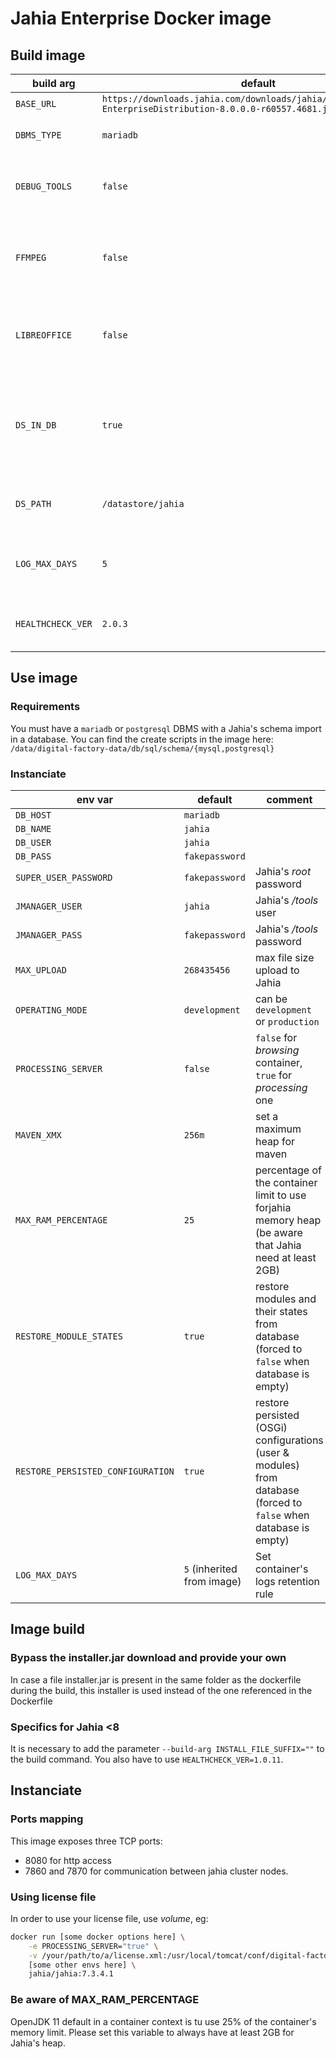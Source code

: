 # Jahia Enterprise Docker image

## Build image
| build arg         | default                                                                                                       | comment                                                                   |
| ----------------- | ------------------------------------------------------------------------------------------------------------- | ------------------------------------------------------------------------- |
| `BASE_URL`        | `https://downloads.jahia.com/downloads/jahia/jahia8.0.0/Jahia-EnterpriseDistribution-8.0.0.0-r60557.4681.jar` |                                                                           |
| `DBMS_TYPE`       | `mariadb`                                                                                                     | can be `mariadb` or `postgresql`                                          |
| `DEBUG_TOOLS`     | `false`                                                                                                       | set to `true` in order to install `vim` and `binutils`                    |
| `FFMPEG`          | `false`                                                                                                       | set to `true` in order to install `ffmpeg` and enable it for Jahia        |
| `LIBREOFFICE`     | `false`                                                                                                       | set to `true` in order to install `libreoffice` and enable it for Jahia   |
| `DS_IN_DB`        | `true`                                                                                                        | `true` for store files in database, `false` for store files in filesystem |
| `DS_PATH`         | `/datastore/jahia`                                                                                            | datastore path if `DS_IN_DB` is set to `false`                            |
| `LOG_MAX_DAYS`    | `5`                                                                                                           | set the default image logs retention rule                                 |
| `HEALTHCHECK_VER` | `2.0.3`                                                                                                       | you have to use `1.0.11` for jahia 7 image                                |


## Use image
### Requirements
You must have a `mariadb` or `postgresql` DBMS with a Jahia's schema import in a database.
You can find the create scripts in the image here: `/data/digital-factory-data/db/sql/schema/{mysql,postgresql}`

### Instanciate
| env var                           | default                    | comment                                                                                                           |
| --------------------------------- | -------------------------- | ----------------------------------------------------------------------------------------------------------------- |
| `DB_HOST`                         | `mariadb`                  |                                                                                                                   |
| `DB_NAME`                         | `jahia`                    |                                                                                                                   |
| `DB_USER`                         | `jahia`                    |                                                                                                                   |
| `DB_PASS`                         | `fakepassword`             |                                                                                                                   |
| `SUPER_USER_PASSWORD`             | `fakepassword`             | Jahia's _root_ password                                                                                           |
| `JMANAGER_USER`                   | `jahia`                    | Jahia's _/tools_ user                                                                                             |
| `JMANAGER_PASS`                   | `fakepassword`             | Jahia's _/tools_ password                                                                                         |
| `MAX_UPLOAD`                      | `268435456`                | max file size upload to Jahia                                                                                     |
| `OPERATING_MODE`                  | `development`              | can be `development` or `production`                                                                              |
| `PROCESSING_SERVER`               | `false`                    | `false` for _browsing_ container, `true` for _processing_ one                                                     |
| `MAVEN_XMX`                       | `256m`                     | set a maximum heap for maven                                                                                      |
| `MAX_RAM_PERCENTAGE`              | `25`                       | percentage of the container limit to use forjahia memory heap (be aware that Jahia need at least 2GB)             |
| `RESTORE_MODULE_STATES`           | `true`                     | restore modules and their states from database (forced to `false` when database is empty)                         |
| `RESTORE_PERSISTED_CONFIGURATION` | `true`                     | restore persisted (OSGi) configurations (user & modules) from database (forced to `false` when database is empty) |
| `LOG_MAX_DAYS`                    | `5` (inherited from image) | Set container's logs retention rule                                                                               |


## Image build

### Bypass the installer.jar download and provide your own
In case a file installer.jar is present in the same folder as the dockerfile during the build, this installer is used instead of the one referenced in the Dockerfile

### Specifics for Jahia <8
It is necessary to add the parameter `--build-arg INSTALL_FILE_SUFFIX=""` to the build command. You also have to use `HEALTHCHECK_VER=1.0.11`.

## Instanciate
### Ports mapping
This image exposes three TCP ports:
- 8080 for http access
- 7860 and 7870 for communication between jahia cluster nodes.
### Using license file
In order to use your license file, use _volume_, eg:
```bash
docker run [some docker options here] \
    -e PROCESSING_SERVER="true" \
    -v /your/path/to/a/license.xml:/usr/local/tomcat/conf/digital-factory-config/jahia/license.xml:ro \
    [some other envs here] \
    jahia/jahia:7.3.4.1
```

### Be aware of MAX_RAM_PERCENTAGE
OpenJDK 11 default in a container context is tu use 25% of the container's memory limit.
Please set this variable to always have at least 2GB for Jahia's heap.
